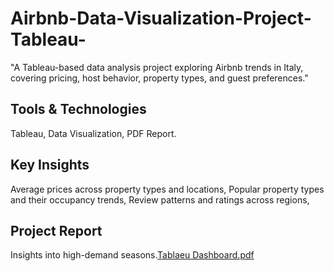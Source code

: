 # Airbnb-Data-Visualization-Project-Tableau-
"A Tableau-based data analysis project exploring Airbnb trends in Italy, covering pricing, host behavior, property types, and guest preferences."
## Tools & Technologies
Tableau,
Data Visualization,
PDF Report.
## Key Insights
Average prices across property types and locations,
Popular property types and their occupancy trends,
Review patterns and ratings across regions,
## Project Report
Insights into high-demand seasons.[Tablaeu Dashboard.pdf](https://github.com/user-attachments/files/21445100/Tablaeu.Dashboard.pdf)
